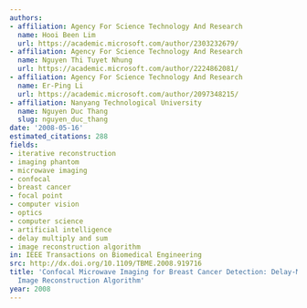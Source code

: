```yaml
---
authors:
- affiliation: Agency For Science Technology And Research
  name: Hooi Been Lim
  url: https://academic.microsoft.com/author/2303232679/
- affiliation: Agency For Science Technology And Research
  name: Nguyen Thi Tuyet Nhung
  url: https://academic.microsoft.com/author/2224862081/
- affiliation: Agency For Science Technology And Research
  name: Er-Ping Li
  url: https://academic.microsoft.com/author/2097348215/
- affiliation: Nanyang Technological University
  name: Nguyen Duc Thang
  slug: nguyen_duc_thang
date: '2008-05-16'
estimated_citations: 288
fields:
- iterative reconstruction
- imaging phantom
- microwave imaging
- confocal
- breast cancer
- focal point
- computer vision
- optics
- computer science
- artificial intelligence
- delay multiply and sum
- image reconstruction algorithm
in: IEEE Transactions on Biomedical Engineering
src: http://dx.doi.org/10.1109/TBME.2008.919716
title: 'Confocal Microwave Imaging for Breast Cancer Detection: Delay-Multiply-and-Sum
  Image Reconstruction Algorithm'
year: 2008
---
```

